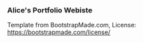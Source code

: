 ### Alice's Portfolio Webiste

Template from BootstrapMade.com, License: https://bootstrapmade.com/license/

